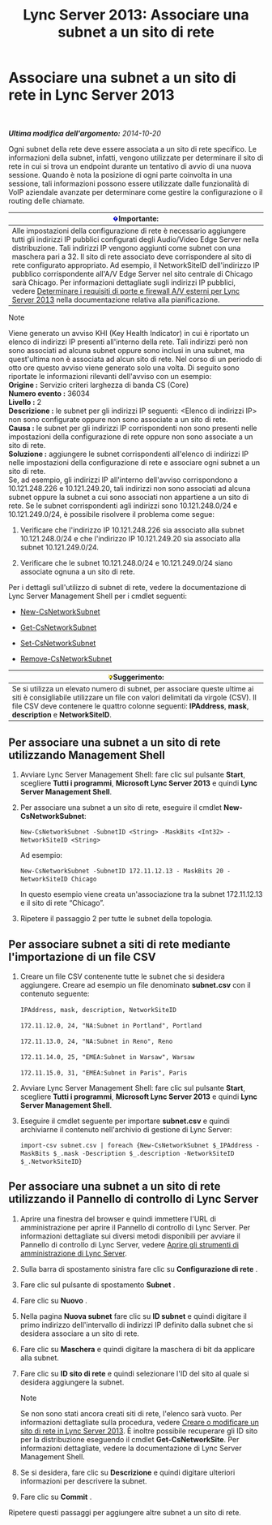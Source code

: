﻿---
title: 'Lync Server 2013: Associare una subnet a un sito di rete'
TOCTitle: Associare una subnet a un sito di rete
ms:assetid: aa69e3ac-542a-4ba1-9582-2e6bee29f633
ms:mtpsurl: https://technet.microsoft.com/it-it/library/Gg412804(v=OCS.15)
ms:contentKeyID: 49301620
ms.date: 08/24/2015
mtps_version: v=OCS.15
ms.translationtype: HT
---

# Associare una subnet a un sito di rete in Lync Server 2013

 

_**Ultima modifica dell'argomento:** 2014-10-20_

Ogni subnet della rete deve essere associata a un sito di rete specifico. Le informazioni della subnet, infatti, vengono utilizzate per determinare il sito di rete in cui si trova un endpoint durante un tentativo di avvio di una nuova sessione. Quando è nota la posizione di ogni parte coinvolta in una sessione, tali informazioni possono essere utilizzate dalle funzionalità di VoIP aziendale avanzate per determinare come gestire la configurazione o il routing delle chiamate.

<table>
<thead>
<tr class="header">
<th><img src="images/Gg412908.important(OCS.15).gif" title="important" alt="important" />Importante:</th>
</tr>
</thead>
<tbody>
<tr class="odd">
<td>Alle impostazioni della configurazione di rete è necessario aggiungere tutti gli indirizzi IP pubblici configurati degli Audio/Video Edge Server nella distribuzione. Tali indirizzi IP vengono aggiunti come subnet con una maschera pari a 32. Il sito di rete associato deve corrispondere al sito di rete configurato appropriato. Ad esempio, il NetworkSiteID dell'indirizzo IP pubblico corrispondente all'A/V Edge Server nel sito centrale di Chicago sarà Chicago. Per informazioni dettagliate sugli indirizzi IP pubblici, vedere <a href="lync-server-2013-determine-external-a-v-firewall-and-port-requirements.md">Determinare i requisiti di porte e firewall A/V esterni per Lync Server 2013</a> nella documentazione relativa alla pianificazione.</td>
</tr>
</tbody>
</table>



> [!NOTE]
> Viene generato un avviso KHI (Key Health Indicator) in cui è riportato un elenco di indirizzi IP presenti all'interno della rete. Tali indirizzi però non sono associati ad alcuna subnet oppure sono inclusi in una subnet, ma quest'ultima non è associata ad alcun sito di rete. Nel corso di un periodo di otto ore questo avviso viene generato solo una volta. Di seguito sono riportate le informazioni rilevanti dell'avviso con un esempio:<BR><STRONG>Origine :</STRONG> Servizio criteri larghezza di banda CS (Core)<BR><STRONG>Numero evento :</STRONG> 36034<BR><STRONG>Livello :</STRONG> 2<BR><STRONG>Descrizione :</STRONG> le subnet per gli indirizzi IP seguenti: &lt;Elenco di indirizzi IP&gt; non sono configurate oppure non sono associate a un sito di rete.<BR><STRONG>Causa :</STRONG> le subnet per gli indirizzi IP corrispondenti non sono presenti nelle impostazioni della configurazione di rete oppure non sono associate a un sito di rete.<BR><STRONG>Soluzione :</STRONG> aggiungere le subnet corrispondenti all'elenco di indirizzi IP nelle impostazioni della configurazione di rete e associare ogni subnet a un sito di rete.<BR>Se, ad esempio, gli indirizzi IP all'interno dell'avviso corrispondono a 10.121.248.226 e 10.121.249.20, tali indirizzi non sono associati ad alcuna subnet oppure la subnet a cui sono associati non appartiene a un sito di rete. Se le subnet corrispondenti agli indirizzi sono 10.121.248.0/24 e 10.121.249.0/24, è possibile risolvere il problema come segue: 
> <OL>
> <LI>
> <P>Verificare che l'indirizzo IP 10.121.248.226 sia associato alla subnet 10.121.248.0/24 e che l'indirizzo IP 10.121.249.20 sia associato alla subnet 10.121.249.0/24.</P>
> <LI>
> <P>Verificare che le subnet 10.121.248.0/24 e 10.121.249.0/24 siano associate ognuna a un sito di rete.</P></LI></OL>



Per i dettagli sull'utilizzo di subnet di rete, vedere la documentazione di Lync Server Management Shell per i cmdlet seguenti:

  - [New-CsNetworkSubnet](https://docs.microsoft.com/en-us/powershell/module/skype/New-CsNetworkSubnet)

  - [Get-CsNetworkSubnet](https://docs.microsoft.com/en-us/powershell/module/skype/Get-CsNetworkSubnet)

  - [Set-CsNetworkSubnet](https://docs.microsoft.com/en-us/powershell/module/skype/Set-CsNetworkSubnet)

  - [Remove-CsNetworkSubnet](https://docs.microsoft.com/en-us/powershell/module/skype/Remove-CsNetworkSubnet)

<table>
<thead>
<tr class="header">
<th><img src="images/Gg398201.tip(OCS.15).gif" title="tip" alt="tip" />Suggerimento:</th>
</tr>
</thead>
<tbody>
<tr class="odd">
<td>Se si utilizza un elevato numero di subnet, per associare queste ultime ai siti è consigliabile utilizzare un file con valori delimitati da virgole (CSV). Il file CSV deve contenere le quattro colonne seguenti: <strong>IPAddress</strong>, <strong>mask</strong>, <strong>description</strong> e <strong>NetworkSiteID</strong>.</td>
</tr>
</tbody>
</table>


## Per associare una subnet a un sito di rete utilizzando Management Shell

1.  Avviare Lync Server Management Shell: fare clic sul pulsante **Start**, scegliere **Tutti i programmi**, **Microsoft Lync Server 2013** e quindi **Lync Server Management Shell**.

2.  Per associare una subnet a un sito di rete, eseguire il cmdlet **New-CsNetworkSubnet**:
    
        New-CsNetworkSubnet -SubnetID <String> -MaskBits <Int32> -NetworkSiteID <String>
    
    Ad esempio:
    
        New-CsNetworkSubnet -SubnetID 172.11.12.13 - MaskBits 20 -NetworkSiteID Chicago
    
    In questo esempio viene creata un'associazione tra la subnet 172.11.12.13 e il sito di rete “Chicago”.

3.  Ripetere il passaggio 2 per tutte le subnet della topologia.

## Per associare subnet a siti di rete mediante l'importazione di un file CSV

1.  Creare un file CSV contenente tutte le subnet che si desidera aggiungere. Creare ad esempio un file denominato **subnet.csv** con il contenuto seguente:
    
    `IPAddress, mask, description, NetworkSiteID`
    
    `172.11.12.0, 24, "NA:Subnet in Portland", Portland`
    
    `172.11.13.0, 24, "NA:Subnet in Reno", Reno`
    
    `172.11.14.0, 25, "EMEA:Subnet in Warsaw", Warsaw`
    
    `172.11.15.0, 31, "EMEA:Subnet in Paris", Paris`

2.  Avviare Lync Server Management Shell: fare clic sul pulsante **Start**, scegliere **Tutti i programmi**, **Microsoft Lync Server 2013** e quindi **Lync Server Management Shell**.

3.  Eseguire il cmdlet seguente per importare **subnet.csv** e quindi archiviarne il contenuto nell'archivio di gestione di Lync Server:
    
        import-csv subnet.csv | foreach {New-CsNetworkSubnet $_IPAddress -MaskBits $_.mask -Description $_.description -NetworkSiteID $_.NetworkSiteID}

## Per associare una subnet a un sito di rete utilizzando il Pannello di controllo di Lync Server

1.  Aprire una finestra del browser e quindi immettere l'URL di amministrazione per aprire il Pannello di controllo di Lync Server. Per informazioni dettagliate sui diversi metodi disponibili per avviare il Pannello di controllo di Lync Server, vedere [Aprire gli strumenti di amministrazione di Lync Server](lync-server-2013-open-lync-server-administrative-tools.md).

2.  Sulla barra di spostamento sinistra fare clic su **Configurazione di rete** .

3.  Fare clic sul pulsante di spostamento **Subnet** .

4.  Fare clic su **Nuovo** .

5.  Nella pagina **Nuova subnet** fare clic su **ID subnet** e quindi digitare il primo indirizzo dell'intervallo di indirizzi IP definito dalla subnet che si desidera associare a un sito di rete.

6.  Fare clic su **Maschera** e quindi digitare la maschera di bit da applicare alla subnet.

7.  Fare clic su **ID sito di rete** e quindi selezionare l'ID del sito al quale si desidera aggiungere la subnet.
    

    > [!NOTE]
    > Se non sono stati ancora creati siti di rete, l'elenco sarà vuoto. Per informazioni dettagliate sulla procedura, vedere <A href="lync-server-2013-create-or-modify-a-network-site.md">Creare o modificare un sito di rete in Lync Server 2013</A>. È inoltre possibile recuperare gli ID sito per la distribuzione eseguendo il cmdlet <STRONG>Get-CsNetworkSite</STRONG>. Per informazioni dettagliate, vedere la documentazione di Lync Server Management Shell.



8.  Se si desidera, fare clic su **Descrizione** e quindi digitare ulteriori informazioni per descrivere la subnet.

9.  Fare clic su **Commit** .

Ripetere questi passaggi per aggiungere altre subnet a un sito di rete.


